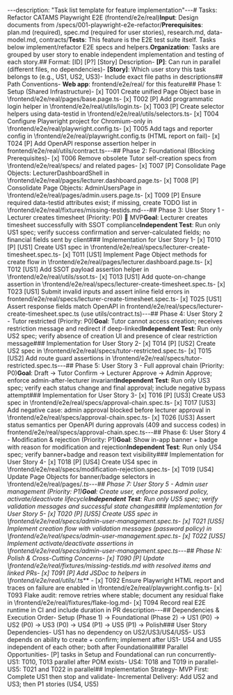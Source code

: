 ---description: "Task list template for feature implementation"---# Tasks: Refactor CATAMS Playwright E2E (frontend/e2e/real)**Input**: Design documents from /specs/001-playwright-e2e-refactor/**Prerequisites**: plan.md (required), spec.md (required for user stories), research.md, data-model.md, contracts/**Tests**: This feature is the E2E test suite itself. Tasks below implement/refactor E2E specs and helpers.**Organization**: Tasks are grouped by user story to enable independent implementation and testing of each story.## Format: [ID] [P?] [Story] Description- **[P]**: Can run in parallel (different files, no dependencies)- **[Story]**: Which user story this task belongs to (e.g., US1, US2, US3)- Include exact file paths in descriptions## Path Conventions- **Web app**: frontend/e2e/real/ for this feature## Phase 1: Setup (Shared Infrastructure)- [x] T001 Create unified Page Object base in \frontend/e2e/real/pages/base.page.ts- [x] T002 [P] Add programmatic login helper in \frontend/e2e/real/utils/login.ts- [x] T003 [P] Create selector helpers using data-testid in \frontend/e2e/real/utils/selectors.ts- [x] T004 Configure Playwright project for Chromium-only in \frontend/e2e/real/playwright.config.ts- [x] T005 Add tags and reporter config in \frontend/e2e/real/playwright.config.ts (HTML report on fail)- [x] T024 [P] Add OpenAPI response assertion helper in frontend/e2e/real/utils/contract.ts---## Phase 2: Foundational (Blocking Prerequisites)- [x] T006 Remove obsolete Tutor self-creation specs from \frontend/e2e/real/specs/ and related pages- [x] T007 [P] Consolidate Page Objects: LecturerDashboardShell in \frontend/e2e/real/pages/lecturer.dashboard.page.ts- [x] T008 [P] Consolidate Page Objects: AdminUsersPage in \frontend/e2e/real/pages/admin.users.page.ts- [x] T009 [P] Ensure required data-testid attributes exist; if missing, create TODO list in \frontend/e2e/real/fixtures/missing-testids.md---## Phase 3: User Story 1 - Lecturer creates timesheet (Priority: P0) 🎯 MVP**Goal**: Lecturer creates timesheet successfully with SSOT compliance**Independent Test**: Run only US1 spec; verify success confirmation and server-calculated fields; no financial fields sent by client### Implementation for User Story 1- [x] T010 [P] [US1] Create US1 spec in \frontend/e2e/real/specs/lecturer-create-timesheet.spec.ts- [x] T011 [US1] Implement Page Object methods for create flow in \frontend/e2e/real/pages/lecturer.dashboard.page.ts- [x] T012 [US1] Add SSOT payload assertion helper in \frontend/e2e/real/utils/ssot.ts- [x] T013 [US1] Add quote-on-change assertion in \frontend/e2e/real/specs/lecturer-create-timesheet.spec.ts- [x] T023 [US1] Submit invalid inputs and assert inline field errors in frontend/e2e/real/specs/lecturer-create-timesheet.spec.ts- [x] T025 [US1] Assert response fields match OpenAPI in frontend/e2e/real/specs/lecturer-create-timesheet.spec.ts (use utils/contract.ts)---## Phase 4: User Story 2 - Tutor restricted (Priority: P0)**Goal**: Tutor cannot access creation; receives restriction message and redirect if deep-linked**Independent Test**: Run only US2 spec; verify absence of creation UI and presence of clear restriction message### Implementation for User Story 2- [x] T014 [P] [US2] Create US2 spec in \frontend/e2e/real/specs/tutor-restricted.spec.ts- [x] T015 [US2] Add route guard assertions in \frontend/e2e/real/specs/tutor-restricted.spec.ts---## Phase 5: User Story 3 - Full approval chain (Priority: P0)**Goal**: Draft → Tutor Confirm → Lecturer Approve → Admin Approve; enforce admin-after-lecturer invariant**Independent Test**: Run only US3 spec; verify each status change and final approval; include negative bypass attempt### Implementation for User Story 3- [x] T016 [P] [US3] Create US3 spec in \frontend/e2e/real/specs/approval-chain.spec.ts- [x] T017 [US3] Add negative case: admin approval blocked before lecturer approval in \frontend/e2e/real/specs/approval-chain.spec.ts- [x] T026 [US3] Assert status semantics per OpenAPI during approvals (409 and success codes) in frontend/e2e/real/specs/approval-chain.spec.ts---## Phase 6: User Story 4 - Modification & rejection (Priority: P1)**Goal**: Show in-app banner + badge with reason for modification and rejection**Independent Test**: Run only US4 spec; verify banner+badge and reason text visibility### Implementation for User Story 4- [x] T018 [P] [US4] Create US4 spec in \frontend/e2e/real/specs/modification-rejection.spec.ts- [x] T019 [US4] Update Page Objects for banner/badge selectors in \frontend/e2e/real/pages/*.ts---## Phase 7: User Story 5 - Admin user management (Priority: P1)**Goal**: Create user, enforce password policy, activate/deactivate lifecycle**Independent Test**: Run only US5 spec; verify validation messages and successful state changes### Implementation for User Story 5- [x] T020 [P] [US5] Create US5 spec in \frontend/e2e/real/specs/admin-user-management.spec.ts- [x] T021 [US5] Implement creation flow with validation messages (password policy) in \frontend/e2e/real/specs/admin-user-management.spec.ts- [x] T022 [US5] Implement activate/deactivate assertions in \frontend/e2e/real/specs/admin-user-management.spec.ts---## Phase N: Polish & Cross-Cutting Concerns- [x] T090 [P] Update \frontend/e2e/real/fixtures/missing-testids.md with resolved items and linked PRs- [x] T091 [P] Add JSDoc to helpers in \frontend/e2e/real/utils/*.ts** - [x] T092 Ensure Playwright HTML report and traces on failure are enabled in \frontend/e2e/real/playwright.config.ts- [x] T093 Flake audit: remove retries where stable; document any residual flake in \frontend/e2e/real/fixtures/flake-log.md- [x] T094 Record real E2E runtime in CI and include duration in PR description---## Dependencies & Execution Order- Setup (Phase 1) → Foundational (Phase 2) → US1 (P0) → US2 (P0) → US3 (P0) → US4 (P1) → US5 (P1) → Polish### User Story Dependencies- US1 has no dependency on US2/US3/US4/US5- US3 depends on ability to create + confirm; implement after US1- US4 and US5 independent of each other; both after Foundational### Parallel Opportunities- [P] tasks in Setup and Foundational can run concurrently- US1: T010, T013 parallel after POM exists- US4: T018 and T019 in parallel- US5: T021 and T022 in parallel## Implementation Strategy- MVP First: Complete US1 then stop and validate- Incremental Delivery: Add US2 and US3; then P1 stories (US4, US5)




